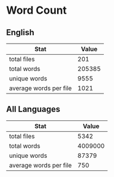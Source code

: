# Word Count

## English

Stat | Value
---- | -----
total files | 201
total words | 205385
unique words | 9555
average words per file | 1021

## All Languages

Stat | Value
---- | -----
total files | 5342
total words | 4009000
unique words | 87379
average words per file | 750
